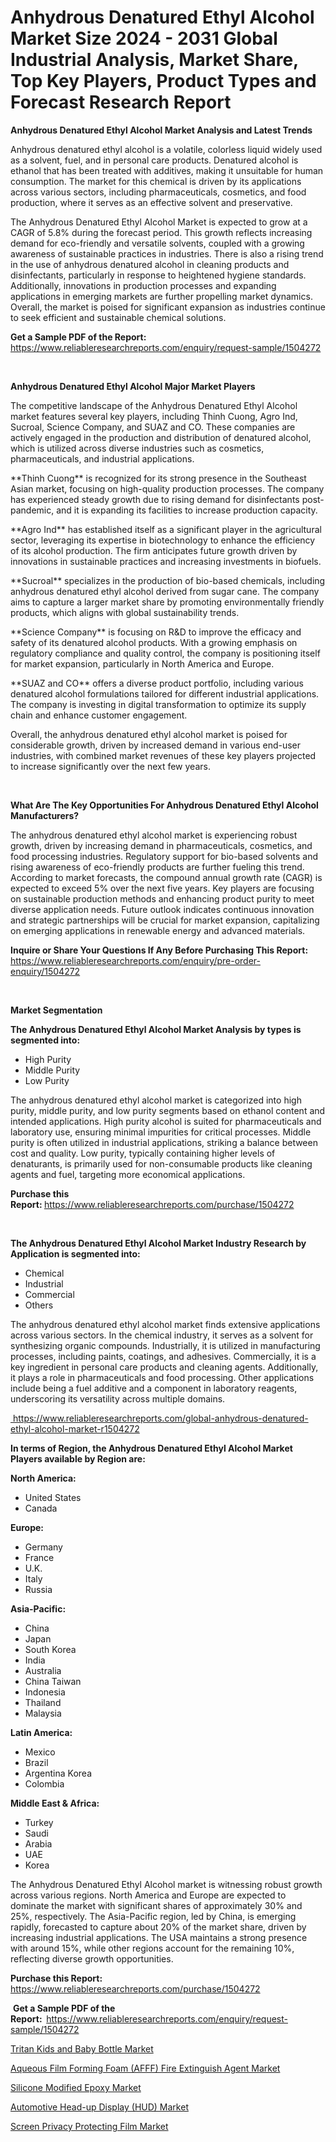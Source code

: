 <p><h1>Anhydrous Denatured Ethyl Alcohol Market Size 2024 - 2031 Global Industrial Analysis, Market Share, Top Key Players, Product Types and Forecast Research Report</h1></p><p><strong>Anhydrous Denatured Ethyl Alcohol Market Analysis and Latest Trends</strong></p>
<p><p>Anhydrous denatured ethyl alcohol is a volatile, colorless liquid widely used as a solvent, fuel, and in personal care products. Denatured alcohol is ethanol that has been treated with additives, making it unsuitable for human consumption. The market for this chemical is driven by its applications across various sectors, including pharmaceuticals, cosmetics, and food production, where it serves as an effective solvent and preservative.</p><p>The Anhydrous Denatured Ethyl Alcohol Market is expected to grow at a CAGR of 5.8% during the forecast period. This growth reflects increasing demand for eco-friendly and versatile solvents, coupled with a growing awareness of sustainable practices in industries. There is also a rising trend in the use of anhydrous denatured alcohol in cleaning products and disinfectants, particularly in response to heightened hygiene standards. Additionally, innovations in production processes and expanding applications in emerging markets are further propelling market dynamics. Overall, the market is poised for significant expansion as industries continue to seek efficient and sustainable chemical solutions.</p></p>
<p><strong>Get a Sample PDF of the Report:&nbsp;</strong> <a href="https://www.reliableresearchreports.com/enquiry/request-sample/1504272?utm_campaign=1595&utm_medium=2&utm_source=Github&utm_content=ia&utm_term=12102024&utm_id=anhydrous-denatured-ethyl-alcohol">https://www.reliableresearchreports.com/enquiry/request-sample/1504272</a></p>
<p>&nbsp;</p>
<p><strong>Anhydrous Denatured Ethyl Alcohol Major Market Players</strong></p>
<p><p>The competitive landscape of the Anhydrous Denatured Ethyl Alcohol market features several key players, including Thinh Cuong, Agro Ind, Sucroal, Science Company, and SUAZ and CO. These companies are actively engaged in the production and distribution of denatured alcohol, which is utilized across diverse industries such as cosmetics, pharmaceuticals, and industrial applications.</p><p>**Thinh Cuong** is recognized for its strong presence in the Southeast Asian market, focusing on high-quality production processes. The company has experienced steady growth due to rising demand for disinfectants post-pandemic, and it is expanding its facilities to increase production capacity.</p><p>**Agro Ind** has established itself as a significant player in the agricultural sector, leveraging its expertise in biotechnology to enhance the efficiency of its alcohol production. The firm anticipates future growth driven by innovations in sustainable practices and increasing investments in biofuels.</p><p>**Sucroal** specializes in the production of bio-based chemicals, including anhydrous denatured ethyl alcohol derived from sugar cane. The company aims to capture a larger market share by promoting environmentally friendly products, which aligns with global sustainability trends.</p><p>**Science Company** is focusing on R&D to improve the efficacy and safety of its denatured alcohol products. With a growing emphasis on regulatory compliance and quality control, the company is positioning itself for market expansion, particularly in North America and Europe.</p><p>**SUAZ and CO** offers a diverse product portfolio, including various denatured alcohol formulations tailored for different industrial applications. The company is investing in digital transformation to optimize its supply chain and enhance customer engagement.</p><p>Overall, the anhydrous denatured ethyl alcohol market is poised for considerable growth, driven by increased demand in various end-user industries, with combined market revenues of these key players projected to increase significantly over the next few years.</p></p>
<p>&nbsp;</p>
<p><strong>What Are The Key Opportunities For Anhydrous Denatured Ethyl Alcohol Manufacturers?</strong></p>
<p><p>The anhydrous denatured ethyl alcohol market is experiencing robust growth, driven by increasing demand in pharmaceuticals, cosmetics, and food processing industries. Regulatory support for bio-based solvents and rising awareness of eco-friendly products are further fueling this trend. According to market forecasts, the compound annual growth rate (CAGR) is expected to exceed 5% over the next five years. Key players are focusing on sustainable production methods and enhancing product purity to meet diverse application needs. Future outlook indicates continuous innovation and strategic partnerships will be crucial for market expansion, capitalizing on emerging applications in renewable energy and advanced materials.</p></p>
<p><strong>Inquire or Share Your Questions If Any Before Purchasing This Report:</strong> <a href="https://www.reliableresearchreports.com/enquiry/pre-order-enquiry/1504272?utm_campaign=1595&utm_medium=2&utm_source=Github&utm_content=ia&utm_term=12102024&utm_id=anhydrous-denatured-ethyl-alcohol">https://www.reliableresearchreports.com/enquiry/pre-order-enquiry/1504272</a></p>
<p>&nbsp;</p>
<p><strong>Market Segmentation</strong></p>
<p><strong>The Anhydrous Denatured Ethyl Alcohol Market Analysis by types is segmented into:</strong></p>
<p><ul><li>High Purity</li><li>Middle Purity</li><li>Low Purity</li></ul></p>
<p><p>The anhydrous denatured ethyl alcohol market is categorized into high purity, middle purity, and low purity segments based on ethanol content and intended applications. High purity alcohol is suited for pharmaceuticals and laboratory use, ensuring minimal impurities for critical processes. Middle purity is often utilized in industrial applications, striking a balance between cost and quality. Low purity, typically containing higher levels of denaturants, is primarily used for non-consumable products like cleaning agents and fuel, targeting more economical applications.</p></p>
<p><strong>Purchase this Report:&nbsp;</strong><a href="https://www.reliableresearchreports.com/purchase/1504272?utm_campaign=1595&utm_medium=2&utm_source=Github&utm_content=ia&utm_term=12102024&utm_id=anhydrous-denatured-ethyl-alcohol">https://www.reliableresearchreports.com/purchase/1504272</a></p>
<p>&nbsp;</p>
<p><strong>The Anhydrous Denatured Ethyl Alcohol Market Industry Research by Application is segmented into:</strong></p>
<p><ul><li>Chemical</li><li>Industrial</li><li>Commercial</li><li>Others</li></ul></p>
<p><p>The anhydrous denatured ethyl alcohol market finds extensive applications across various sectors. In the chemical industry, it serves as a solvent for synthesizing organic compounds. Industrially, it is utilized in manufacturing processes, including paints, coatings, and adhesives. Commercially, it is a key ingredient in personal care products and cleaning agents. Additionally, it plays a role in pharmaceuticals and food processing. Other applications include being a fuel additive and a component in laboratory reagents, underscoring its versatility across multiple domains.</p></p>
<p><a href="https://www.reliableresearchreports.com/global-anhydrous-denatured-ethyl-alcohol-market-r1504272?utm_campaign=1595&utm_medium=2&utm_source=Github&utm_content=ia&utm_term=12102024&utm_id=anhydrous-denatured-ethyl-alcohol">&nbsp;https://www.reliableresearchreports.com/global-anhydrous-denatured-ethyl-alcohol-market-r1504272</a></p>
<p><strong>In terms of Region, the Anhydrous Denatured Ethyl Alcohol Market Players available by Region are:</strong></p>
<p>
    <p> <strong> North America: </strong>
        <ul>
            <li>United States</li>
            <li>Canada</li>
        </ul>
        </p> 
    <p> <strong> Europe: </strong>
        <ul>
            <li>Germany</li>
            <li>France</li>
            <li>U.K.</li>
            <li>Italy</li>
            <li>Russia</li>
        </ul>
        </p> 
    <p> <strong> Asia-Pacific: </strong>
        <ul>
            <li>China</li>
            <li>Japan</li>
            <li>South Korea</li>
            <li>India</li>
            <li>Australia</li>
            <li>China Taiwan</li>
            <li>Indonesia</li>
            <li>Thailand</li>
            <li>Malaysia</li>
        </ul>
        </p> 
    <p> <strong> Latin America: </strong>
        <ul>
            <li>Mexico</li>
            <li>Brazil</li>
            <li>Argentina Korea</li>
            <li>Colombia</li>
        </ul>
        </p> 
    <p> <strong> Middle East & Africa: </strong>
        <ul>
            <li>Turkey</li>
            <li>Saudi</li>
            <li>Arabia</li>
            <li>UAE</li>
            <li>Korea</li>
        </ul>
    </p>
    </p>
<p><p>The Anhydrous Denatured Ethyl Alcohol market is witnessing robust growth across various regions. North America and Europe are expected to dominate the market with significant shares of approximately 30% and 25%, respectively. The Asia-Pacific region, led by China, is emerging rapidly, forecasted to capture about 20% of the market share, driven by increasing industrial applications. The USA maintains a strong presence with around 15%, while other regions account for the remaining 10%, reflecting diverse growth opportunities.</p></p>
<p><strong>Purchase this Report: </strong><a href="https://www.reliableresearchreports.com/purchase/1504272?utm_campaign=1595&utm_medium=2&utm_source=Github&utm_content=ia&utm_term=12102024&utm_id=anhydrous-denatured-ethyl-alcohol">https://www.reliableresearchreports.com/purchase/1504272</a></p>
<p>&nbsp;<strong>Get a Sample PDF of the Report:&nbsp;&nbsp;</strong><a href="https://www.reliableresearchreports.com/enquiry/request-sample/1504272?utm_campaign=1595&utm_medium=2&utm_source=Github&utm_content=ia&utm_term=12102024&utm_id=anhydrous-denatured-ethyl-alcohol">https://www.reliableresearchreports.com/enquiry/request-sample/1504272</a></p>
<p><strong></strong></p>
<p><p><a href="https://www.linkedin.com/pulse/competitive-intelligence-tritan-kids-baby-bottle-market-3otac?utm_campaign=1595&utm_medium=2&utm_source=Github&utm_content=ia&utm_term=12102024&utm_id=anhydrous-denatured-ethyl-alcohol">Tritan Kids and Baby Bottle Market</a></p><p><a href="https://github.com/halkoitweden3/Market-Research-Report-List-1/blob/main/aqueous-film-forming-foam-afff-fire-extinguish-agent-market.md?utm_campaign=1595&utm_medium=2&utm_source=Github&utm_content=ia&utm_term=12102024&utm_id=anhydrous-denatured-ethyl-alcohol">Aqueous Film Forming Foam (AFFF) Fire Extinguish Agent Market</a></p><p><a href="https://www.linkedin.com/pulse/global-silicone-modified-epoxy-market-analysis-key-trends-u13me?utm_campaign=1595&utm_medium=2&utm_source=Github&utm_content=ia&utm_term=12102024&utm_id=anhydrous-denatured-ethyl-alcohol">Silicone Modified Epoxy Market</a></p><p><a href="https://github.com/CliffMedina6/Market-Research-Report-List-6/blob/main/automotive-head-up-display-hud-market.md?utm_campaign=1595&utm_medium=2&utm_source=Github&utm_content=ia&utm_term=12102024&utm_id=anhydrous-denatured-ethyl-alcohol">Automotive Head-up Display (HUD) Market</a></p><p><a href="https://www.linkedin.com/pulse/global-screen-privacy-protecting-film-market-trends-analysis-future-7qfdc?utm_campaign=1595&utm_medium=2&utm_source=Github&utm_content=ia&utm_term=12102024&utm_id=anhydrous-denatured-ethyl-alcohol">Screen Privacy Protecting Film Market</a></p></p>